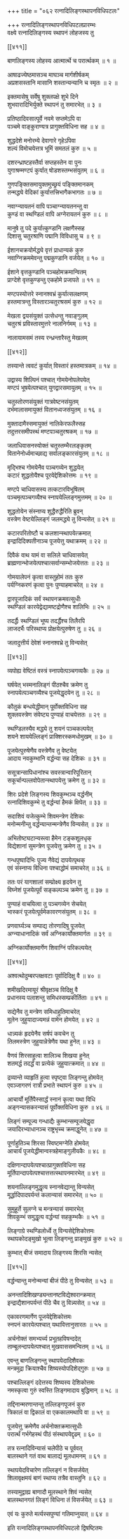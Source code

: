 +++
title = "०६२ रत्नादिलिङ्गस्थापनविधिपटलः"

+++
रत्नादिलिङ्गस्थापनविधिपटलप्रारम्भः  
वक्ष्ये रत्नादिलिङ्गस्य स्थापनं लोहजस्य तु  

[[४११]]  

बाणलिङ्गस्य लोहस्य आत्मार्त्थे च परार्त्थकम् ॥ १ ॥


आषाढज्येष्ठमासञ्च माघञ्च मार्गशीर्षकम्  
अप्रशसस्तानि मासानि शस्तान्यन्यानि च स्मृतः ॥ २ ॥


इक्तमासेषु सर्वेषु शुक्लपक्षे शुभे दिने  
शुभवारादिभिर्युक्ते स्थापनं तु समारभेत् ॥ ३ ॥


प्रतिष्ठादिवसात्पूर्वे नवमे सप्तमेऽपि वा  
पञ्चमे वाङ्कुराण्यत्र प्रागुक्तविधिना सह ॥ ४ ॥


शुद्धदेशे मनोरम्ये देवागारे गृहेऽपिवा  
शल्यं विमोचयेत्तत्र भूमिं समतलं कुरु ॥ ५ ॥


दशरन्ध्राष्टहस्तैर्वा सप्तहस्तेन वा पुनः  
युगाश्रम्मण्टपं कुर्यात् षोडशस्तम्भसंयुतम् ॥ ६ ॥


गुणपङ्क्तिसमायुक्तमुच्छ्रयं पङ्क्तिमानकम्  
तन्मद्ध्ये वेदिकां कुर्यात्तत्त्रिभागैकभागतः ॥ ७ ॥


नवाग्न्यायतनं वापि पञ्चाग्न्यायतनन्तु वा  
कुण्डं वा स्थण्डिलं वापि अग्नेरायतनं कुरु ॥ ८ ॥


मानुषे तु पदे कुर्यात्कुण्डानि लक्षणैस्सह  
दिशासु चतुरश्राणि पद्मानि विविधासु च ॥ ९ ॥


ईशानचक्रयोर्मद्ध्ये वृत्तं प्राधान्यकं कुरु  
नवाग्निक्रममेवन्तु पद्मकुण्डानि वर्जयेत् ॥ १० ॥


ईशाने वृत्तकुण्डानि पञ्चहोमक्रमान्वितम्  
प्राग्देशे वृत्तकुण्डन्तु एकहोमे प्रजापते ॥ ११ ॥


मण्टपस्योत्तरे स्नानश्वभ्रं कुर्यात्सलक्षणम्  
हस्तमात्रन्तु विस्तारञ्चतुरश्रसमं कुरु ॥ १२ ॥


मेखला द्वयसंयुक्तं उत्सेधन्तु नवाङ्गुलम्  
चतुरश्रं प्रविस्तारमुत्तरे नालनिर्गमम् ॥ १३ ॥


नालायामसमं तस्य रन्ध्रन्तारैस्तु मेखलम्  

[[४१२]]  

तस्यान्ते त्ववटं कुर्यात् विस्तारं हस्तमात्रकम् ॥ १४ ॥


उद्वास्य शिल्पिनं पश्चात् गोमयेनोपलेपयेत्  
मण्टपं भूषयेत्पश्चात् युगद्वारसमायुतम् ॥ १५ ॥


चतुस्तोरणसंयुक्तं गात्रवेष्टनसंयुतम्  
दर्भमालासमायुक्तं वितानध्वजसंयुतम् ॥ १६ ॥


मुक्तादामैस्समायुक्तं नालिकेरफलैस्सह  
तदुत्तरसमीपस्थं मण्टपञ्चतुरश्रकम् ॥ १७ ॥


जलाधिवासनस्योक्तं चतुस्तम्भैरलङ्कृतम्  
वितानेनोर्ध्वमाच्छाद्य सर्वालङ्कारसंयुतम् ॥ १८ ॥


मृद्भिश्च गोमयेनैव पञ्चगव्येन शुद्धयेत्  
कटारं शुद्धतोयैश्च पूरयेद्देशिकोत्तमः ॥ १९ ॥


मण्टपे चाधिवासस्य तत्कटारविभूषितम्  
पञ्चमृत्पञ्चगव्यैश्च स्नापयेल्लिङ्गमुत्तमम् ॥ २० ॥


शुद्धतोयेन संस्नाप्य शुद्धैरुद्धैरिति ब्रुवन्  
वस्त्रेण वेष्टयेल्लिङ्गं जलमद्ध्ये तु विन्यसेत् ॥ २१ ॥


कटारपरितोष्टौ च कलशान्स्थापयेत्क्रमात्  
इन्द्रादिदिक्पतीनाञ्च पूजयेत्तु यथाक्रमम् ॥ २२ ॥


दिवैकं वाथ यामं वा सलिले चाधिवासयेत्  
ब्राह्मणान्भोजयेत्पश्चात्सर्वान्सम्भोजयेत्ततः ॥ २३ ॥


गोमयालेपनं कृत्वा वास्तुहोमं ततः कुरु  
पर्यग्निकरणं कृत्वा पुनः पुण्याहमाचरेत् ॥ २४ ॥


द्वारपूजादिकं सर्वं स्थापनक्रमवत्सुधीः  
स्थण्डिलं कारयेद्वेद्यामष्टद्रोणैश्च शालिभिः ॥ २५ ॥


तदर्द्धैः स्थण्डिलं भूष्य तदर्द्धैश्च तिलैरपि  
लाजदर्भैः परिस्थाप्य प्रोक्षयेत्पुरुषेण तु ॥ २६ ॥


जलादुत्तीर्य देवेशं स्नानश्वभ्रे तु विन्यसेत्  

[[४१३]]  

व्यपोह्य वेष्टितं वस्त्रं स्नापयेत्पञ्चगव्यकैः ॥ २७ ॥


घर्षयेत् भस्मनालिङ्गं पीठश्चैव क्रमेण तु  
स्नापयेत्पञ्चगव्यैश्च पूजयेद्धृदयेन तु ॥ २८ ॥


कौतुकं बन्धयेद्धीमान् पूर्वोक्तविधिना सह  
शुक्लवस्त्रेण संवेष्ट्य पुण्याहं वाचयेत्ततः ॥ २९ ॥


स्थण्डिलस्यैव मद्ध्ये तु शयनं पञ्चकल्पयेत्  
शयने शाययेल्लिङ्गं प्राक्शिरस्कमधोमुखम् ॥ ३० ॥


पूजयेत्पुरुषेणैव वस्त्रेणैव तु वेष्टयेत्  
आदाय नवकुम्भानि वर्द्धन्या सह देशिकः ॥ ३१ ॥


ससूत्रान्सापिधानांश्च सवस्त्रान्वारिपूरितान्  
सकूर्चान्पल्लवोपेतान्स्थापयेत्तु क्रमेण तु ॥ ३२ ॥


शिरः प्रदेशे लिङ्गस्य शिवकुम्भञ्च वर्द्धनीम्  
रत्नादिशिवकुम्भे तु वर्द्धन्यां हैमकं क्षिपेत् ॥ ३३ ॥


सदाशिवं यजेत्कुम्भे शिवमन्त्रेण देशिकः  
मनोन्मनीन्तु वर्द्धन्यान्तन्मन्त्रेणैव विन्यसेत् ॥ ३४ ॥


अभितोष्टघटान्यस्त्वा हैमेन टङ्कशूलधृक्  
विद्येशानां सुमन्त्रेण पूजयेत्तु क्रमेण तु ॥ ३५ ॥


गन्धपुष्पादिभिः पूज्य नैवेद्यं दापयेत्पृथक्  
एवं संस्नाप्य विधिना पश्चाद्धोमं समाचरेत् ॥ ३६ ॥


ततः परं यागशालां सम्प्रोक्ष्य हृदयेन तु  
विघ्नेशं पूजयेत्पूर्वं सङ्कल्पञ्च क्रमेण तु ॥ ३७ ॥


पुण्याहं वाचयित्वा तु पञ्चगव्येन सेचयेत्  
भास्करं पूजयेत्पूर्वमेकावरणसंयुतम् ॥ ३८ ॥


प्रणवार्घ्यञ्च सम्पाद्य तोरणादिषु पूजयेत्  
अग्न्याधानादिकं सर्वं अग्निकार्योक्तमार्गतः ॥ ३९ ॥


अग्निकार्योक्तमार्गेण शिवाग्निं परिकल्पयेत्  

[[४१४]]  

अश्वत्थोदुम्बरप्लक्षवटाः पूर्वादिदिक्षु वै ॥ ४० ॥


शमीखदिरमायूरं श्रीवृक्षञ्च विदिक्षु वै  
प्रधानस्य पलाशन्तु समिधस्सम्प्रकीर्तिताः ॥ ४१ ॥


सद्येनैव तु मन्त्रेण समिधाहुतिमाचरेत्  
मूलेन जुहुयादाज्यमन्नं वामेन होमयेत् ॥ ४२ ॥


धान्न्यकं हृदयेनैव सर्षपं कवचेन तु  
तिलमस्त्रेण जुहुयान्नेत्रेणैव यथा हुनेत् ॥ ४३ ॥


वैणवं शिरसाहुत्वा शालिञ्च शिखया हुनेत्  
शतमर्द्ध तदर्द्धं वा प्रत्येकं जुहुयात्क्रमात् ॥ ४४ ॥


द्रव्यान्ते व्याहृतिं हुत्वा स्पृष्ट्वा लिङ्गन्तु होमयेत्  
एवञ्जागरणं रात्रौ प्रभाते स्थापनं कुरु ॥ ४५ ॥


आचार्यो मूर्तिपैस्सार्द्धं स्नानं कृत्वा यथा विधि  
अङ्गन्यासकरन्यासं पूर्वोक्तविधिना कुरु ॥ ४६ ॥


लिङ्गं सम्पूज्य गन्धाद्यैः कुम्भान्सम्पूजयेद्धृदा  
जयादिरभ्याधानञ्च राष्ट्रभृच्च क्रमाद्धुनेत् ॥ ४७ ॥


पूर्णाहुतिञ्च शिरसा स्विष्टमग्नेति होमयेत्  
आचार्यं पूजयेद्धीमान्वस्त्रहेमाङ्गुलीयकैः ॥ ४८ ॥


दक्षिणान्दापयेत्पश्चात्प्रागुक्तविधिना सह  
मूर्तिपान्दापयेत्पश्चात्तत्तत्स्थापनमारभेत् ॥ ४९ ॥


शयनाल्लिङ्गमुद्धृत्य स्नानवेद्यान्तु विन्यसेत्    
मूर्द्धादिपादपर्यन्तं कलान्यासं समारभेत् ॥ ५० ॥


सुमुहूर्ते सुलग्ने च मन्त्रन्यासं समारभेत्  
शिवकुम्भं समुद्धृत्य वर्द्धन्यां सहकुम्भकैः ॥ ५१ ॥


लिङ्गाग्रे स्थण्डिलोर्ध्वे तु विन्यसेद्देशिकोत्तमः  
स्थापकोदङ्मुखो भूत्वा लिङ्गन्तु प्राङ्मुखं कुरु ॥ ५२ ॥


कुम्भात् बीजं समादाय लिङ्गस्य शिरसि न्यसेत्  

[[४१५]]  

वर्द्धन्यान्तु मनोन्मन्यां बीजं पीठे तु विन्यसेत् ॥ ५३ ॥


अनन्तादिशिखण्ड्यन्तानष्टविद्येश्वरान्क्रमात्  
इन्द्राद्यैशानपर्यन्तं पीठे चैव तु विन्न्यसेत् ॥ ५४ ॥


एकावरणमार्गेण पूजयेद्देशिकोत्तमः  
स्नपनं कारयेत्पश्चात् यथावित्तानुसारतः ॥ ५५ ॥


अर्चनोक्तं समभ्यर्च्य प्रभूतहविषन्ददेत्  
ताम्बूलन्दापयेत्पश्चात् मुखवाससमन्वितम् ॥ ५६ ॥


एवन्तु बाणलिङ्गन्तु स्थापयेदादिशैवकः  
मन्त्रमुद्रा क्रियाश्चैव शिष्यस्योपदिशेद्गुरुः ॥ ५७ ॥


पश्चाल्लिङ्गं ददेत्तस्य शिष्यस्य देशिकोत्तमः  
नमस्कृत्वा गुरुं स्वस्ति लिङ्गमादाय बुद्धिमान् ॥ ५८ ॥


तद्दिनान्मरणान्तन्तु तल्लिङ्गपूजनं कुरु  
त्रिकालं वा द्विकालं वा एककालमथापि वा ॥ ५९ ॥


पूजयेत्तु क्रमेणैव अर्चनोक्तक्रमात्सुधीः  
परार्त्थं गर्भगेहस्थं पीठं संस्थापयेद्दृढम् ॥ ६० ॥


तत्र रत्नादिविन्यासं चलेपीठे च पूर्ववत्  
बालस्थाने गतं वाथ बालाद्यं मूलधामनम् ॥ ६१ ॥


स्थापयेदविचारेण तल्लिङ्गं न विसर्जयेत्  
शिलावृक्षमयं बाणं स्थाप्य तत्रैव वास्तुनि ॥ ६२ ॥


तस्यामुद्वाह्य बाणादौ मूलस्थाने शिवं न्यसेत्  
बालस्थानगतं लिङ्गं विधिना तं विसर्जयेत् ॥ ६३ ॥


एवं यः कुरुते मर्त्यस्सपुण्यां गतिमाप्नुयात् ॥ ६४ ॥


इति रत्नादिलिङ्गस्थापनविधिपटलो द्विषष्टितमः  
